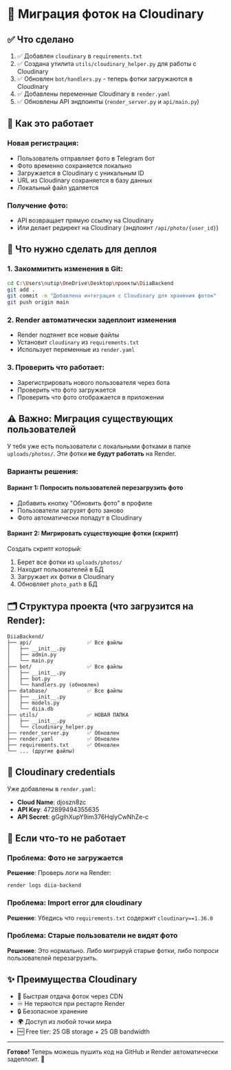 # 📸 Миграция фоток на Cloudinary

## ✅ Что сделано

1. ✅ Добавлен `cloudinary` в `requirements.txt`
2. ✅ Создана утилита `utils/cloudinary_helper.py` для работы с Cloudinary
3. ✅ Обновлен `bot/handlers.py` - теперь фотки загружаются в Cloudinary
4. ✅ Добавлены переменные Cloudinary в `render.yaml`
5. ✅ Обновлены API эндпоинты (`render_server.py` и `api/main.py`)

## 🔧 Как это работает

### Новая регистрация:
- Пользователь отправляет фото в Telegram бот
- Фото временно сохраняется локально
- Загружается в Cloudinary с уникальным ID
- URL из Cloudinary сохраняется в базу данных
- Локальный файл удаляется

### Получение фото:
- API возвращает прямую ссылку на Cloudinary
- Или делает редирект на Cloudinary (эндпоинт `/api/photo/{user_id}`)

## 📝 Что нужно сделать для деплоя

### 1. Закоммитить изменения в Git:
```bash
cd C:\Users\nutip\OneDrive\Desktop\проекты\DiiaBackend
git add .
git commit -m "Добавлена интеграция с Cloudinary для хранения фоток"
git push origin main
```

### 2. Render автоматически задеплоит изменения
- Render подтянет все новые файлы
- Установит `cloudinary` из `requirements.txt`
- Использует переменные из `render.yaml`

### 3. Проверить что работает:
- Зарегистрировать нового пользователя через бота
- Проверить что фото загружается
- Проверить что фото отображается в приложении

## ⚠️ Важно: Миграция существующих пользователей

У тебя уже есть пользователи с локальными фотками в папке `uploads/photos/`. 
Эти фотки **не будут работать** на Render.

### Варианты решения:

#### Вариант 1: Попросить пользователей перезагрузить фото
- Добавить кнопку "Обновить фото" в профиле
- Пользователи загрузят фото заново
- Фото автоматически попадут в Cloudinary

#### Вариант 2: Мигрировать существующие фотки (скрипт)
Создать скрипт который:
1. Берет все фотки из `uploads/photos/`
2. Находит пользователей в БД
3. Загружает их фотки в Cloudinary
4. Обновляет `photo_path` в БД

## 🗂️ Структура проекта (что загрузится на Render):

```
DiiaBackend/
├── api/                  ✅ Все файлы
│   ├── __init__.py
│   ├── admin.py
│   └── main.py
├── bot/                  ✅ Все файлы
│   ├── __init__.py
│   ├── bot.py
│   └── handlers.py (обновлен)
├── database/             ✅ Все файлы
│   ├── __init__.py
│   ├── models.py
│   └── diia.db
├── utils/                ✅ НОВАЯ ПАПКА
│   ├── __init__.py
│   └── cloudinary_helper.py
├── render_server.py      ✅ Обновлен
├── render.yaml           ✅ Обновлен
├── requirements.txt      ✅ Обновлен
└── ... (другие файлы)
```

## 🔐 Cloudinary credentials

Уже добавлены в `render.yaml`:
- **Cloud Name**: djoszn8zc
- **API Key**: 472899494355635
- **API Secret**: gGgIhXupY9im376HqlyCwNhZe-c

## 🐛 Если что-то не работает

### Проблема: Фото не загружается
**Решение**: Проверь логи на Render:
```
render logs diia-backend
```

### Проблема: Import error для cloudinary
**Решение**: Убедись что `requirements.txt` содержит `cloudinary==1.36.0`

### Проблема: Старые пользователи не видят фото
**Решение**: Это нормально. Либо мигрируй старые фотки, либо попроси пользователей перезагрузить.

## ✨ Преимущества Cloudinary

- 🚀 Быстрая отдача фоток через CDN
- ♾️ Не теряются при рестарте Render
- 🔒 Безопасное хранение
- 🌍 Доступ из любой точки мира
- 🆓 Free tier: 25 GB storage + 25 GB bandwidth

---

**Готово!** Теперь можешь пушить код на GitHub и Render автоматически задеплоит. 🚀

